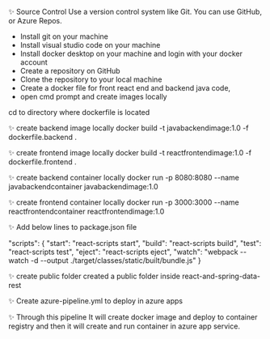 ✨ Source Control
Use a version control system like Git. You can use GitHub, or Azure Repos.

- Install git on your machine
- Install visual studio code on your machine
- Install docker desktop on your machine and login with your docker account
- Create a repository on GitHub
- Clone the repository to your local machine
- Create a docker file for front react end and backend java code, 
- open cmd prompt and create images locally

cd to directory where dockerfile is located

✨ create backend image locally
docker build -t javabackendimage:1.0 -f dockerfile.backend . 

✨ create frontend image locally
docker build -t reactfrontendimage:1.0 -f dockerfile.frontend . 

✨ create backend container locally
docker run -p 8080:8080 --name javabackendcontainer javabackendimage:1.0

✨ create frontend container locally
docker run -p 3000:3000 --name reactfrontendcontainer reactfrontendimage:1.0

✨ Add below lines to package.json file

"scripts": {
    "start": "react-scripts start",
    "build": "react-scripts build",
    "test": "react-scripts test",
    "eject": "react-scripts eject",
    "watch": "webpack --watch -d --output ./target/classes/static/built/bundle.js"
}

✨ create public folder
 created a public folder inside react-and-spring-data-rest 

✨ Create azure-pipeline.yml to deploy in azure apps

✨ Through this pipeline It will create docker image and deploy to container registry and then it will create and run container in azure app service.